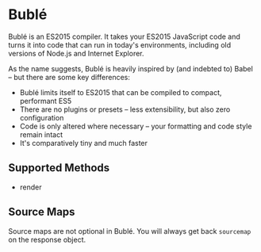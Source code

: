 # Bublé

Bublé is an ES2015 compiler. It takes your ES2015 JavaScript code and turns it into code that can run in today's environments, including old versions of Node.js and Internet Explorer.

As the name suggests, Bublé is heavily inspired by (and indebted to) Babel – but there are some key differences:

* Bublé limits itself to ES2015 that can be compiled to compact, performant ES5
* There are no plugins or presets – less extensibility, but also zero configuration
* Code is only altered where necessary – your formatting and code style remain intact
* It's comparatively tiny and much faster

## Supported Methods

 - render

## Source Maps

Source maps are not optional in Bublé. You will always get back `sourcemap` on the response object.
